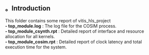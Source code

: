 ## 。Introduction
This folder contains some report of vitis_hls_project  
**- top_module.log** : The log file for the COSIM process.  
**- top_module_csynth.rpt** : Detailed report of interface and resource allocation for all kernels.  
**- top_module_cosim.rpt** : Detailed report of clock latency and total execution time for the system.  
